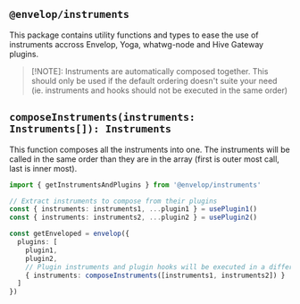## `@envelop/instruments`

This package contains utility functions and types to ease the use of instruments accross Envelop,
Yoga, whatwg-node and Hive Gateway plugins.

> [!NOTE]: Instruments are automatically composed together. This should only be used if the default
> ordering doesn't suite your need (ie. instruments and hooks should not be executed in the same
> order)

## `composeInstruments(instruments: Instruments[]): Instruments`

This function composes all the instruments into one. The instruments will be called in the same
order than they are in the array (first is outer most call, last is inner most).

```ts
import { getInstrumentsAndPlugins } from '@envelop/instruments'

// Extract instruments to compose from their plugins
const { instruments: instruments1, ...plugin1 } = usePlugin1()
const { instruments: instruments2, ...plugin2 } = usePlugin2()

const getEnveloped = envelop({
  plugins: [
    plugin1,
    plugin2,
    // Plugin instruments and plugin hooks will be executed in a different order
    { instruments: composeInstruments([instruments1, instruments2]) }
  ]
})
```
